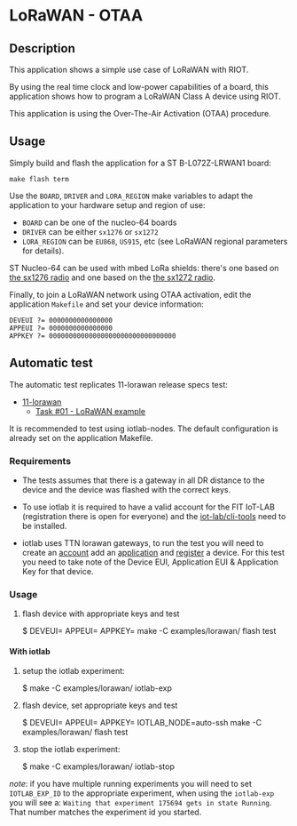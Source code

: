 LoRaWAN - OTAA
==============

Description
-----------

This application shows a simple use case of LoRaWAN with RIOT.

By using the real time clock and low-power capabilities of a board, this
application shows how to program a LoRaWAN Class A device using RIOT.

This application is using the Over-The-Air Activation (OTAA) procedure.

Usage
-----

Simply build and flash the application for a ST B-L072Z-LRWAN1 board:

    make flash term

Use the `BOARD`, `DRIVER` and `LORA_REGION` make variables to adapt the application
to your hardware setup and region of use:

- `BOARD` can be one of the nucleo-64 boards
- `DRIVER` can be either `sx1276` or `sx1272`
- `LORA_REGION` can be `EU868`, `US915`, etc (see LoRaWAN regional parameters for
  details).

ST Nucleo-64 can be used with mbed LoRa shields: there's one based on
[the sx1276 radio](https://os.mbed.com/components/SX1276MB1xAS/) and one based
on the [the sx1272 radio](https://os.mbed.com/components/SX1272MB2xAS/).

Finally, to join a LoRaWAN network using OTAA activation, edit the application
`Makefile` and set your device information:

    DEVEUI ?= 0000000000000000
    APPEUI ?= 0000000000000000
    APPKEY ?= 00000000000000000000000000000000

## Automatic test

The automatic test replicates 11-lorawan release specs test:

- [11-lorawan](https://github.com/RIOT-OS/Release-Specs/blob/ba236c4a1d1258ab63d21b0a860d0f5a5935bbd4/11-lorawan/11-lorawan.md)
  - [Task #01 - LoRaWAN example](https://github.com/RIOT-OS/Release-Specs/blob/ba236c4a1d1258ab63d21b0a860d0f5a5935bbd4/11-lorawan/11-lorawan.md#task-01---lorawan-example)

It is recommended to test using iotlab-nodes. The default configuration is already
set on the application Makefile.

### Requirements

- The tests assumes that there is a gateway in all DR distance to the device and the
device was flashed with the correct keys.

- To use iotlab it is required to have a valid account for the FIT IoT-LAB
(registration there is open for everyone) and the [iot-lab/cli-tools](https://github.com/iot-lab/cli-tools) need to be installed.

- iotlab uses TTN lorawan gateways, to run the test you will need to create an
[account](https://account.thethingsnetwork.org/) add an [application](https://www.thethingsnetwork.org/docs/applications/add.html) and [register](https://www.thethingsnetwork.org/docs/devices/registration.html) a device. For this
test you need to take note of the Device EUI, Application EUI & Application Key
for that device.

### Usage

1. flash device with appropriate keys and test

    $ DEVEUI=<device eui> APPEUI=<application eui> APPKEY=<application key> make -C examples/lorawan/ flash test

#### With iotlab

1. setup the iotlab experiment:

    $ make -C examples/lorawan/ iotlab-exp

2. flash device, set appropriate keys and test

    $ DEVEUI=<device eui> APPEUI=<application eui> APPKEY=<application key> IOTLAB_NODE=auto-ssh make -C examples/lorawan/ flash test

3. stop the iotlab experiment:

    $ make -C examples/lorawan/ iotlab-stop

_note_: if you have multiple running experiments you will need to set `IOTLAB_EXP_ID`
        to the appropriate experiment, when using the `iotlab-exp` you will see a:
        `Waiting that experiment 175694 gets in state Running`. That number matches
        the experiment id you started.